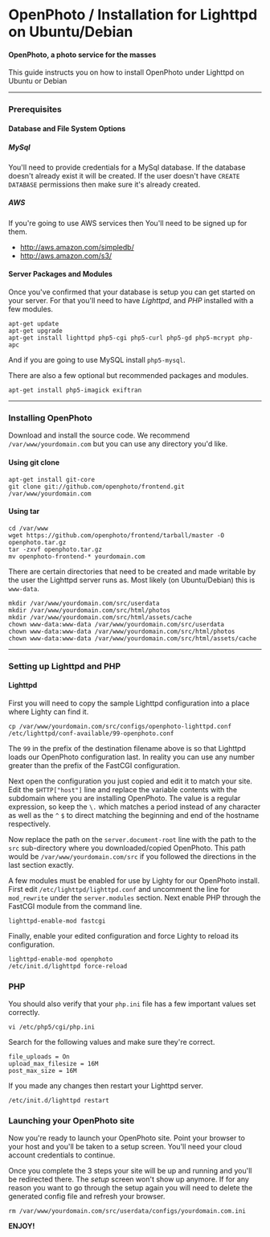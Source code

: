 OpenPhoto / Installation for Lighttpd on Ubuntu/Debian
=======================
#### OpenPhoto, a photo service for the masses

This guide instructs you on how to install OpenPhoto under Lighttpd on Ubuntu or Debian

----------------------------------------

### Prerequisites

#### Database and File System Options

##### MySql 
You'll need to provide credentials for a MySql database. If the database doesn't already exist it will be created. If the user doesn't have `CREATE DATABASE` permissions then make sure it's already created.

##### AWS
If you're going to use AWS services then You'll need to be signed up for them.

* http://aws.amazon.com/simpledb/
* http://aws.amazon.com/s3/

#### Server Packages and Modules
Once you've confirmed that your database is setup you can get started on your server. For that you'll need to have _Lighttpd_, and _PHP_ installed with a few modules.

    apt-get update
    apt-get upgrade
    apt-get install lighttpd php5-cgi php5-curl php5-gd php5-mcrypt php-apc

And if you are going to use MySQL install `php5-mysql`.

There are also a few optional but recommended packages and modules.

    apt-get install php5-imagick exiftran

----------------------------------------

### Installing OpenPhoto

Download and install the source code. We recommend `/var/www/yourdomain.com` but you can use any directory you'd like.

#### Using git clone

    apt-get install git-core
    git clone git://github.com/openphoto/frontend.git /var/www/yourdomain.com

#### Using tar

    cd /var/www
    wget https://github.com/openphoto/frontend/tarball/master -O openphoto.tar.gz
    tar -zxvf openphoto.tar.gz
    mv openphoto-frontend-* yourdomain.com

There are certain directories that need to be created and made writable by the user the Lighttpd server runs as. Most likely (on Ubuntu/Debian) this is `www-data`.

    mkdir /var/www/yourdomain.com/src/userdata
    mkdir /var/www/yourdomain.com/src/html/photos
    mkdir /var/www/yourdomain.com/src/html/assets/cache
    chown www-data:www-data /var/www/yourdomain.com/src/userdata
    chown www-data:www-data /var/www/yourdomain.com/src/html/photos
    chown www-data:www-data /var/www/yourdomain.com/src/html/assets/cache

----------------------------------------

### Setting up Lighttpd and PHP

#### Lighttpd

First you will need to copy the sample Lighttpd configuration into a place where Lighty can find it.

    cp /var/www/yourdomain.com/src/configs/openphoto-lighttpd.conf /etc/lighttpd/conf-available/99-openphoto.conf

The `99` in the prefix of the destination filename above is so that Lighttpd loads our OpenPhoto configuration last. In reality you can use any number greater than the prefix of the FastCGI configuration.

Next open the configuration you just copied and edit it to match your site. Edit the `$HTTP["host"]` line and replace the variable contents with the subdomain where you are installing OpenPhoto. The value is a regular expression, so keep the `\.` which matches a period instead of any character as well as the `^` `$` to direct matching the beginning and end of the hostname respectively.

Now replace the path on the `server.document-root` line with the path to the `src` sub-directory where you downloaded/copied OpenPhoto. This path would be `/var/www/yourdomain.com/src` if you followed the directions in the last section exactly.

A few modules must be enabled for use by Lighty for our OpenPhoto install. First edit `/etc/lighttpd/lighttpd.conf` and uncomment the line for `mod_rewrite` under the `server.modules` section. Next enable PHP through the FastCGI module from the command line.

    lighttpd-enable-mod fastcgi

Finally, enable your edited configuration and force Lighty to reload its configuration.

    lighttpd-enable-mod openphoto
    /etc/init.d/lighttpd force-reload

### PHP

You should also verify that your `php.ini` file has a few important values set correctly.

    vi /etc/php5/cgi/php.ini

Search for the following values and make sure they're correct.

    file_uploads = On
    upload_max_filesize = 16M
    post_max_size = 16M

If you made any changes then restart your Lighttpd server.

    /etc/init.d/lighttpd restart

### Launching your OpenPhoto site

Now you're ready to launch your OpenPhoto site. Point your browser to your host and you'll be taken to a setup screen. You'll need your cloud account credentials to continue.

Once you complete the 3 steps your site will be up and running and you'll be redirected there. The _setup_ screen won't show up anymore. If for any reason you want to go through the setup again you will need to delete the generated config file and refresh your browser.

    rm /var/www/yourdomain.com/src/userdata/configs/yourdomain.com.ini

**ENJOY!**

